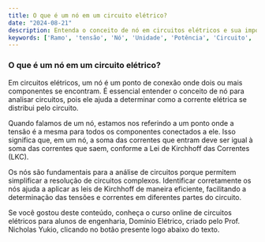 ```yaml
---
title: O que é um nó em um circuito elétrico?
date: "2024-08-21"
description: Entenda o conceito de nó em circuitos elétricos e sua importância na análise de circuitos.
keywords: ['Ramo', 'tensão', 'Nó', 'Unidade', 'Potência', 'Circuito', 'Aberto']
---
```


### O que é um nó em um circuito elétrico?

Em circuitos elétricos, um nó é um ponto de conexão onde dois ou mais componentes se encontram. É essencial entender o conceito de nó para analisar circuitos, pois ele ajuda a determinar como a corrente elétrica se distribui pelo circuito. 

Quando falamos de um nó, estamos nos referindo a um ponto onde a tensão é a mesma para todos os componentes conectados a ele. Isso significa que, em um nó, a soma das correntes que entram deve ser igual à soma das correntes que saem, conforme a Lei de Kirchhoff das Correntes (LKC). 

Os nós são fundamentais para a análise de circuitos porque permitem simplificar a resolução de circuitos complexos. Identificar corretamente os nós ajuda a aplicar as leis de Kirchhoff de maneira eficiente, facilitando a determinação das tensões e correntes em diferentes partes do circuito.

Se você gostou deste conteúdo, conheça o curso online de circuitos elétricos para alunos de engenharia, Domínio Elétrico, criado pelo Prof. Nicholas Yukio, clicando no botão presente logo abaixo do texto.